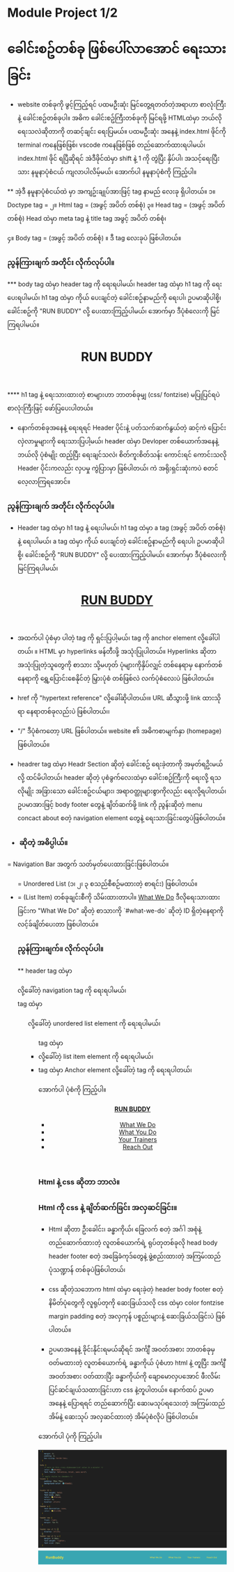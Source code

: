 
# Module Project 1/2

# ခေါင်းစဥ်တစ်ခု ဖြစ်ပေါ်လာအောင် ရေးသားခြင်း

* website တစ်ခုကို ဖွင့်ကြည့်ရင် ပထမဦးဆုံး မြင်တွေ့ရတတ်တဲ့အရာဟာ စာလုံးကြီးနဲ့  ခေါင်းစဥ်တစ်ခုပါ။ 
အဓိက ခေါင်းစဥ်ကြီးတစ်ခုကို မြင်ရဖို့ HTMLထဲမှာ ဘယ်လို ရေးသလဲဆိုတာကို တဆင့်ချင်း ရေးပြမယ်။
ပထမဦးဆုံး အနေနဲ့ index.html ဖိုင်ကို terminal ကနေဖြစ်ဖြစ်၊ vscode ကနေဖြစ်ဖြစ် တည်ဆောက်ထားရပါမယ်၊ 
index.html ဖိုင် ရပြီဆိုရင် အဲဒီဖိုင်ထဲမှာ shift နဲ့ 1 ကို တွဲပြီး နှိပ်ပါ၊ 
အသင့်ရေးပြီးသား နမူနာပုံစံငယ် ကျလာပါလိမ့်မယ်၊ အောက်ပါ နမူနာပုံစံကို ကြည့်ပါ။

 <!DOCTYPE html>
<html lang="en-US">
  <head>
    <meta charset="UTF-8">
    <title>Student Bio</title>
  </head>
  <body></body>
</html>

** အဲ့ဒီ နမူနာပုံစံငယ်ထဲ မှာ အကျဥ်းချုပ်အားဖြင့် tag နာမည် လေးခု ရှိပါတယ်။ 
၁။ Doctype tag = <!DOCTYPE html>
၂။ Html tag = (အဖွင့် အပိတ် တစ်စုံ) <html lang="en"> </html>
၃။ Head tag  = (အဖွင့် အပိတ် တစ်စုံ) <head> </head>
  Head ထဲမှာ meta tag နဲ့ title tag အဖွင့် အပိတ် တစ်စုံ၊
  <meta charset="UTF-8">
  <title>Header-Section</title>  
၄။ Body tag = (အဖွင့် အပိတ် တစ်စုံ) <body> </body>။ ဒီ tag လေးခုပဲ ဖြစ်ပါတယ်။


### ညွန်ကြားချက် အတိုင်း လိုက်လုပ်ပါ။

*** body tag ထဲမှာ header tag ကို ရေးရပါမယ်၊ header tag ထဲမှာ h1 tag ကို ရေးပေးရပါမယ်၊ h1 tag ထဲမှာ ကိုယ် ပေးချင်တဲ့ ခေါင်းစဥ်နာမည်ကို ရေးပါ၊ ဥပမာဆိုပါစို့၊ ခေါင်းစဥ်ကို "RUN BUDDY" လို့ ပေးထားကြည့်ပါမယ်၊ အောက်မှာ ဒီပုံစံလေးကို မြင်ကြရပါမယ်။

  <body>
    <header>
      <h1>
        RUN BUDDY
      </h1>
    </header>
  </bod>

 **** h1 tag နဲ့ ရေးသားထားတဲ့ စာများဟာ ဘာတစ်ခုမျှ (css/ fontzise) မပြုပြင်ရပဲ စာလုံးကြီးဖြင့် ဖော်ပြပေးပါတယ်။
* နောက်တစ်ခုအနေနဲ့ ရေးရရင် Header ပိုင်းနဲ့ ပတ်သက်ဆက်နွယ်တဲ့ ဆင့်ကဲ ပြောင်းလှဲလာမှုများကို ရေးသားပြပါ့မယ်၊ header ထဲမှာ Devloper တစ်ယောက်အနေနဲ့ ဘယ်လို ပုံစံမျိုး ထည့်ပြီး ရေးချင်သလဲ၊ စိတ်ကူးစိတ်သန်း ကောင်းရင် ကောင်းသလို Header ပိုင်းကလည်း လှပမှု ကွဲပြားမှာ ဖြစ်ပါတယ်၊ ကဲ အရိုးရှင်းဆုံးကပဲ စတင်လေ့လာကြရအောင်။

### ညွန်ကြားချက် အတိုင်း လိုက်လုပ်ပါ။

 * Header tag ထဲမှာ h1 tag နဲ့ ရေးပါမယ်၊ h1 tag  ထဲမှာ a tag (အဖွင့် အပိတ် တစ်စုံ) နဲ့ ရေးပါမယ်၊ a tag ထဲမှာ ကိုယ် ပေးချင်တဲ့ ခေါင်းစဥ်နာမည်ကို ရေးပါ၊ ဥပမာဆိုပါစို့၊ ခေါင်းစဥ်ကို "RUN BUDDY" လို့ ပေးထားကြည့်ပါမယ်၊ အောက်မှာ ဒီပုံစံလေးကို မြင်ကြရပါမယ်၊ 

 <header>
    <h1>
      <a href="/">
        RUN BUDDY
      </a>
    </h1>
</header>

* အထက်ပါ ပုံစံမှာ ပါတဲ့ <a></a> tag ကို ရှင်းပြပါ့မယ်၊ 
<a> tag ကို anchor element လို့ခေါ်ပါတယ်၊ ။ HTML မှာ hyperlinks ဖန်တီးဖို့ အသုံးပြုပါတယ်။ Hyperlinks ဆိုတာ အသုံးပြုတဲ့သူတွေကို စာသား သို့မဟုတ် ပုံများကိုနှိပ်လျှင် တစ်နေရာမှ နောက်တစ်နေရာကို ရွှေ့ပြောင်းစေနိုင်တဲ့ မြှားပုံစံ တစ်ဖြစ်လဲ လက်ပုံစံလေးပဲ ဖြစ်ပါတယ်။ 

* href ကို "hypertext reference" လို့ခေါ်ဆိုပါတယ်၊။ URL ဆီသွားဖို့ link ထားသိုရာ နေရာတစ်ခုလည်းပဲ ဖြစ်ပါတယ်၊၊ 
* "/" ဒီပုံစံကတော့ URL ဖြစ်ပါတယ်။ website ၏ အဓိကစာမျက်နှာ (homepage) ဖြစ်ပါတယ်။


*  headrer tag ထဲမှာ Headr Section ဆိုတဲ့ ခေါင်းစဥ် ရေးခဲ့တာကို အမှတ်ရဥိးမယ်လို့ ထင်မိပါတယ်၊ header ဆိုတဲ့ ပုစံခွက်လေးထဲမှာ ခေါင်းစဥ်ကြီးကို ရေးလို့ ရသလိုမျိုး အခြားသော ခေါင်းစဥ်ငယ်များ၊ အရာဝတ္ထုများစွာကိုလည်း ရေးလို့ရပါတယ်၊ ဥပမာအားဖြင့် body footer တွေနဲ့ ချိတ်ဆက်ဖို့ link ကို ညွန်းဆိုတဲ့ menu concact about စတဲ့ navigation element တွေနဲ့ ရေးသားခြင်းတွေပဲဖြစ်ပါတယ်။ 

### <nav> <ul> <li> ဆိုတဲ့ အဓိပ္ပါယ်။

<nav> = Navigation Bar အတွက် သတ်မှတ်ပေးထားခြင်းဖြစ်ပါတယ်။
<ul> = Unordered List (၁၊ ၂၊ ၃ စသည်စီစဉ်မထားတဲ့ စာရင်း) ဖြစ်ပါတယ်။
<li> = (List Item) တစ်ခုချင်းစီကို သိမ်းထားတာပါ။
<a href="#what-we-do">What We Do</a> ဒီလိုရေးသားထားခြင်းက "What We Do" ဆိုတဲ့ စာသားကို `#what-we-do` ဆိုတဲ့ ID ရှိတဲ့နေရာကို လင့်ခ်ချိတ်ပေးတာ ဖြစ်ပါတယ်။

### ညွန်ကြားချက်။  လိုက်လုပ်ပါ။

** header tag ထဲမှာ <nav> လို့ခေါ်တဲ့ navigation tag ကို ရေးရပါမယ်၊ <nav> tag ထဲမှာ <ul> လို့ခေါ်တဲ့ unordered list element ကို ရေးရပါမယ်၊ <ul> tag ထဲမှာ <li> လို့ခေါ်တဲ့ list item element ကို ရေးရပါမယ်၊ <li> tag ထဲမှာ Anchor element လို့ခေါ်တဲ့ <a> tag ကို ရေးရပါတယ်၊  

  အောက်ပါ ပုံစံကို ကြည့်ပါ။
 
<!-- navigation -->
  <header>
    <h1>
      <a href="/">
        RUN BUDDY
      </a>
    </h1>
    <nav>
      <!-- Unordered list element -->
      <ul>
        <!-- List item element-->
        <li>
          <!-- Anchor element -->
          <a href="#what-we-do">What We Do</a>
        </li>
        <li>
          <a href="#what-you-do">What You Do</a>
        </li>
        <li>
          <a href="#your-trainers">Your Trainers</a>
        </li>
        <li>
          <a href="#reach-out">Reach Out</a>
        </li>
      </ul>
    </nav>
  </header>

  ### Html နဲ့ css ဆိုတာ ဘာလဲ။
  ### Html ကို css နဲ့ ချိတ်ဆက်ခြင်း အလှဆင်ခြင်း။

   * Html ဆိုတာ ဦးခေါင်း၊ ခန္ဓာကိုယ်၊ ခြေလက် စတဲ့ အင်္ဂါ အစုံနဲ့ တည်ဆောက်ထားတဲ့ လူတစ်ယောက်ရဲ့ ရုပ်တုတစ်ခုလို head body header footer စတဲ့ အခြေခံကုဒ်တွေနဲ့ ဖွဲ့စည်းထားတဲ့ အကြမ်းထည် ပုံသဏ္ဍာန် တစ်ခုပဲဖြစ်ပါတယ်၊
  
   * css ဆိုတဲ့သဘောက  html ထဲမှာ ရေးခဲ့တဲ့ header body footer စတဲ့နိမိတ်ပုံတွေကို လူရုပ်တုကို ဆေးခြယ်သလို css ထဲမှာ color fontzise margin padding စတဲ့ အလှကုန် ပစ္စည်းများနဲ့ ဆေးခြယ်သခြင်းပဲ ဖြစ်ပါတယ်။ 
   
   * ဥပမာအနေနဲ့ ခိုင်းနိုင်းရမယ်ဆိုရင် အင်္ကျီ အဝတ်အစား ဘာတစ်ခုမှ ဝတ်မထားတဲ့ လူတစ်ယောက်ရဲ့ ခန္ဓာကိုယ် ပုံစံဟာ html နဲ့ တူပြီး အင်္ကျီ အဝတ်အစား ဝတ်ထားပြီး ခန္ဓာကိုယ်ကို ချောမောလှပအောင် ဖီးလိမ်း ပြင်ဆင်ချယ်သထားခြင်းဟာ css နဲ့တူပါတယ်။ နောက်ထပ် ဥပမာအနေနဲ့ ပြောရရင်
   တည်ဆောက်ပြီး ဆေးမသုပ်ရသေးတဲ့ အကြမ်းထည် အိမ်နဲ့ ဆေးသုပ် အလှဆင်ထားတဲ့ အိမ်ပုံစံလိုပဲ ဖြစ်ပါတယ်။
   
   အောက်ပါ ပုံကို ကြည့်ပါ။

  ![alt text](<Screenshot from 2024-06-27 20-24-04.png>)
  ![alt text](<Screenshot from 2024-06-27 20-21-00.png>)